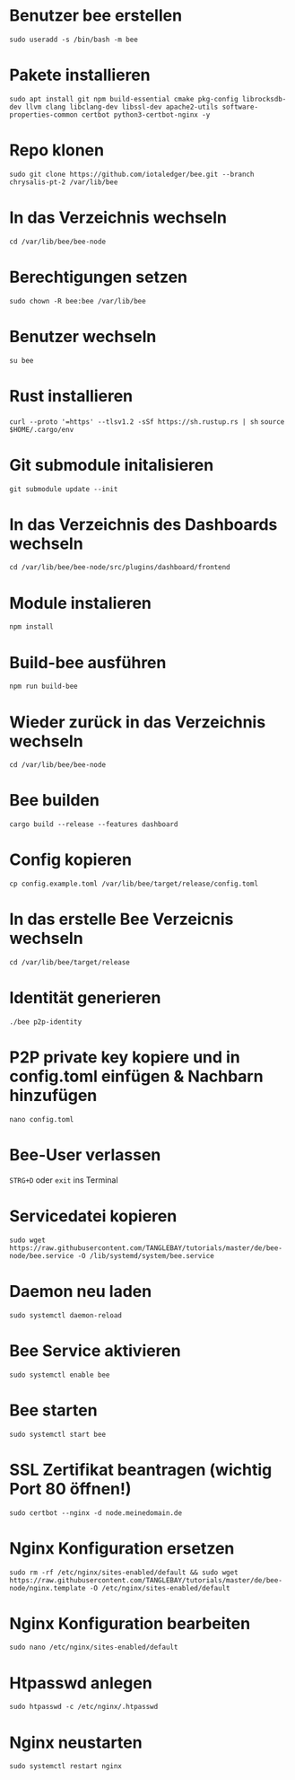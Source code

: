 # Benutzer bee erstellen
```sudo useradd -s /bin/bash -m bee```

# Pakete installieren
```sudo apt install git npm build-essential cmake pkg-config librocksdb-dev llvm clang libclang-dev libssl-dev apache2-utils software-properties-common certbot python3-certbot-nginx -y```


# Repo klonen
```sudo git clone https://github.com/iotaledger/bee.git --branch chrysalis-pt-2 /var/lib/bee```

# In das Verzeichnis wechseln
```cd /var/lib/bee/bee-node```

# Berechtigungen setzen
```sudo chown -R bee:bee /var/lib/bee```

# Benutzer wechseln
```su bee```

# Rust installieren
```curl --proto '=https' --tlsv1.2 -sSf https://sh.rustup.rs | sh```
```source $HOME/.cargo/env```

# Git submodule initalisieren
```git submodule update --init```

# In das Verzeichnis des Dashboards wechseln
```cd /var/lib/bee/bee-node/src/plugins/dashboard/frontend```

# Module instalieren
```npm install```

# Build-bee ausführen
```npm run build-bee```

# Wieder zurück in das Verzeichnis wechseln
```cd /var/lib/bee/bee-node```

# Bee builden
```cargo build --release --features dashboard```

# Config kopieren
```cp config.example.toml /var/lib/bee/target/release/config.toml```

# In das erstelle Bee Verzeicnis wechseln
```cd /var/lib/bee/target/release```

# Identität generieren
```./bee p2p-identity```

# P2P private key kopiere und in config.toml einfügen & Nachbarn hinzufügen
```nano config.toml```

# Bee-User verlassen
`STRG+D` oder `exit` ins Terminal

# Servicedatei kopieren
```sudo wget https://raw.githubusercontent.com/TANGLEBAY/tutorials/master/de/bee-node/bee.service -O /lib/systemd/system/bee.service```

# Daemon neu laden
```sudo systemctl daemon-reload```

# Bee Service aktivieren
```sudo systemctl enable bee```

# Bee starten
```sudo systemctl start bee```

# SSL Zertifikat beantragen (wichtig Port 80 öffnen!)
```sudo certbot --nginx -d node.meinedomain.de```

# Nginx Konfiguration ersetzen
```sudo rm -rf /etc/nginx/sites-enabled/default && sudo wget https://raw.githubusercontent.com/TANGLEBAY/tutorials/master/de/bee-node/nginx.template -O /etc/nginx/sites-enabled/default```

# Nginx Konfiguration bearbeiten
```sudo nano /etc/nginx/sites-enabled/default```

# Htpasswd anlegen
```sudo htpasswd -c /etc/nginx/.htpasswd```

# Nginx neustarten
```sudo systemctl restart nginx```